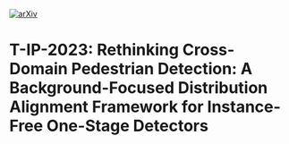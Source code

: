 [![arXiv](https://img.shields.io/badge/arXiv-2303.11923-b31b1b.svg)](https://arxiv.org/abs/2303.11923)

# T-IP-2023: Rethinking Cross-Domain Pedestrian Detection: A Background-Focused Distribution Alignment Framework for Instance-Free One-Stage Detectors
